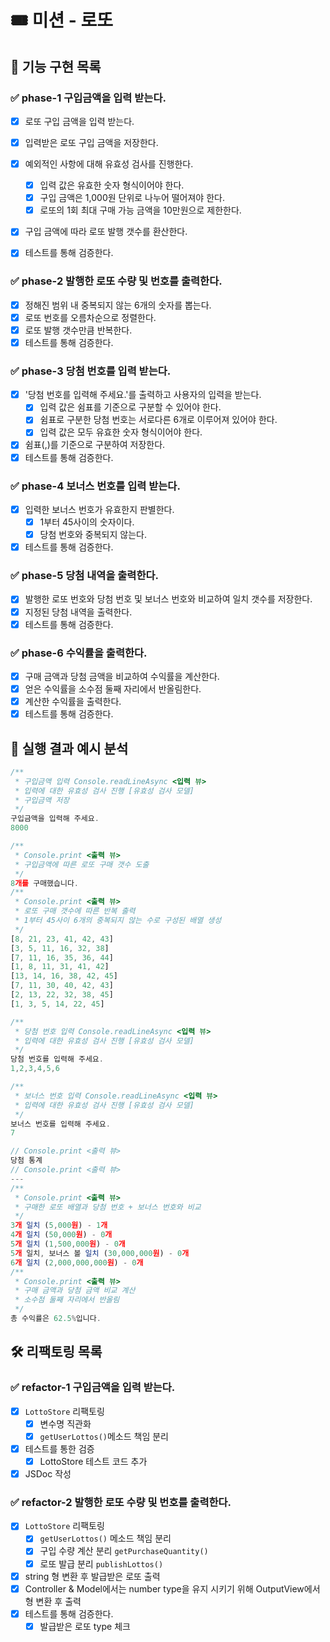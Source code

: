 # 🎟️ 미션 - 로또

## 🚀 기능 구현 목록

### ✅ phase-1 구입금액을 입력 받는다.

- [x] 로또 구입 금액을 입력 받는다.

- [x] 입력받은 로또 구입 금액을 저장한다.
- [x] 예외적인 사항에 대해 유효성 검사를 진행한다.
  - [x] 입력 값은 유효한 숫자 형식이어야 한다.
  - [x] 구입 금액은 1,000원 단위로 나누어 떨어져야 한다.
  - [x] 로또의 1회 최대 구매 가능 금액을 10만원으로 제한한다.
- [x] 구입 금액에 따라 로또 발행 갯수를 환산한다.
- [x] 테스트를 통해 검증한다.

### ✅ phase-2 발행한 로또 수량 및 번호를 출력한다.

- [x] 정해진 범위 내 중복되지 않는 6개의 숫자를 뽑는다.
- [x] 로또 번호를 오름차순으로 정렬한다.
- [x] 로또 발행 갯수만큼 반복한다.
- [x] 테스트를 통해 검증한다.

### ✅ phase-3 당첨 번호를 입력 받는다.

- [x] '당첨 번호를 입력해 주세요.'를 출력하고 사용자의 입력을 받는다.
  - [x] 입력 값은 쉼표를 기준으로 구분할 수 있어야 한다.
  - [x] 쉼표로 구분한 당첨 번호는 서로다른 6개로 이루어져 있어야 한다.
  - [x] 입력 값은 모두 유효한 숫자 형식이어야 한다.
- [x] 쉼표(,)를 기준으로 구분하여 저장한다.
- [x] 테스트를 통해 검증한다.

### ✅ phase-4 보너스 번호를 입력 받는다.

- [x] 입력한 보너스 번호가 유효한지 판별한다.
  - [x] 1부터 45사이의 숫자이다.
  - [x] 당첨 번호와 중복되지 않는다.
- [x] 테스트를 통해 검증한다.

### ✅ phase-5 당첨 내역을 출력한다.

- [x] 발행한 로또 번호와 당첨 번호 및 보너스 번호와 비교하여 일치 갯수를 저장한다.
- [x] 지정된 당첨 내역을 출력한다.
- [x] 테스트를 통해 검증한다.

### ✅ phase-6 수익률을 출력한다.

- [x] 구매 금액과 당첨 금액을 비교하여 수익률을 계산한다.
- [x] 얻은 수익률을 소수점 둘째 자리에서 반올림한다.
- [x] 계산한 수익률을 출력한다.
- [x] 테스트를 통해 검증한다.

## 🔎 실행 결과 예시 분석

```javascript
/**
 * 구입금액 입력 Console.readLineAsync <입력 뷰>
 * 입력에 대한 유효성 검사 진행 [유효성 검사 모델]
 * 구입금액 저장
 */
구입금액을 입력해 주세요.
8000

/**
 * Console.print <출력 뷰>
 * 구입금액에 따른 로또 구매 갯수 도출
 */
8개를 구매했습니다.
/**
 * Console.print <출력 뷰>
 * 로또 구매 갯수에 따른 반복 출력
 * 1부터 45사이 6개의 중복되지 않는 수로 구성된 배열 생성
 */
[8, 21, 23, 41, 42, 43]
[3, 5, 11, 16, 32, 38]
[7, 11, 16, 35, 36, 44]
[1, 8, 11, 31, 41, 42]
[13, 14, 16, 38, 42, 45]
[7, 11, 30, 40, 42, 43]
[2, 13, 22, 32, 38, 45]
[1, 3, 5, 14, 22, 45]

/**
 * 당첨 번호 입력 Console.readLineAsync <입력 뷰>
 * 입력에 대한 유효성 검사 진행 [유효성 검사 모델]
 */
당첨 번호를 입력해 주세요.
1,2,3,4,5,6

/**
 * 보너스 번호 입력 Console.readLineAsync <입력 뷰>
 * 입력에 대한 유효성 검사 진행 [유효성 검사 모델]
 */
보너스 번호를 입력해 주세요.
7

// Console.print <출력 뷰>
당첨 통계
// Console.print <출력 뷰>
---
/**
 * Console.print <출력 뷰>
 * 구매한 로또 배열과 당첨 번호 + 보너스 번호와 비교
 */
3개 일치 (5,000원) - 1개
4개 일치 (50,000원) - 0개
5개 일치 (1,500,000원) - 0개
5개 일치, 보너스 볼 일치 (30,000,000원) - 0개
6개 일치 (2,000,000,000원) - 0개
/**
 * Console.print <출력 뷰>
 * 구매 금액과 당첨 금액 비교 계산
 * 소수점 둘째 자리에서 반올림
 */
총 수익률은 62.5%입니다.
```

## 🛠️ 리팩토링 목록

### ✅ refactor-1 구입금액을 입력 받는다.

- [x] `LottoStore` 리팩토링
  - [x] 변수명 직관화
  - [x] `getUserLottos()`메소드 책임 분리
- [x] 테스트를 통한 검증
  - [x] LottoStore 테스트 코드 추가
- [x] JSDoc 작성

### ✅ refactor-2 발행한 로또 수량 및 번호를 출력한다.

- [x] `LottoStore` 리팩토링
  - [x] `getUserLottos()` 메소드 책임 분리
  - [x] 구입 수량 계산 분리 `getPurchaseQuantity()`
  - [x] 로또 발급 분리 `publishLottos()`
- [x] string 형 변환 후 발급받은 로또 출력
- [x] Controller & Model에서는 number type을 유지 시키기 위해 OutputView에서 형 변환 후 출력
- [x] 테스트를 통해 검증한다.
  - [x] 발급받은 로또 type 체크
